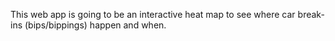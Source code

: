 This web app is going to be an interactive heat map to see where car break-ins (bips/bippings) happen and when.